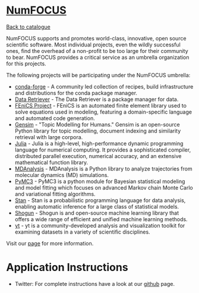 
# [NumFOCUS](https://www.numfocus.org)

[Back to catalogue](../README.md#numfocus)

NumFOCUS supports and promotes world-class, innovative, open source scientific software. Most individual projects, even the wildly successful ones, find the overhead of a non-profit to be too large for their community to bear. NumFOCUS provides a critical service as an umbrella organization for this projects.

The following projects will be participating under the NumFOCUS umbrella:

- [conda-forge](https://conda-forge.org) - A community led collection of recipes, build infrastructure and distributions for the conda package manager.
- [Data Retriever](http://www.data-retriever.org) - The Data Retriever is a package manager for data. 
- [FEniCS Project](https://fenicsproject.org) - FEniCS is an automated finite element library used to solve equations used in modeling, featuring a domain-specific language and automated code generation. 
- [Gensim](https://github.com/RaRe-Technologies/gensim) - "Topic Modelling for Humans." Gensim is an open-source Python library for topic modelling, document indexing and similarity retrieval with large corpora.
- [Julia](https://julialang.org) - Julia is a high-level, high-performance dynamic programming language for numerical computing. It provides a sophisticated compiler, distributed parallel execution, numerical accuracy, and an extensive mathematical function library.
- [MDAnalysis](https://www.mdanalysis.org) - MDAnalysis is a Python library to analyze trajectories from molecular dynamics (MD) simulations.
- [PyMC3](http://docs.pymc.io) - PyMC3 is a python module for Bayesian statistical modeling and model fitting which focuses on advanced Markov chain Monte Carlo and variational fitting algorithms.
- [Stan](http://mc-stan.org) - Stan is a probabilistic programming language for data analysis, enabling automatic inference for a large class of statistical models.
- [Shogun](http://shogun.ml) - Shogun is and open-source machine learning library that offers a wide range of efficient and unified machine learning methods.
- [yt](http://yt-project.org) - yt is a community-developed analysis and visualization toolkit for examining datasets in a variety of scientific disciplines.

Visit our [page](https://github.com/numfocus/gsoc) for more information.

# Application Instructions

* Twitter: For complete instructions have a look at our [github](https://github.com/numfocus/gsoc/blob/master/CONTRIBUTING-students.md) page.